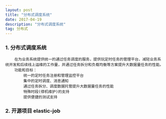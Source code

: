 ```yaml
---
layout: post
title: "分布式调度系统"
date: 2017-04-19
description: "分布式调度系统"
tag: 分布式
---   
```



### 1. 分布式调度系统
        在为业务系统提供统一的通过任务调度的服务，提供玩定时任务的管理平台，减轻业务系统开发和后续线上运维的工作量，并通过任务拆分和负载均衡等方案提升大数据量任务的性能。
        功能和目标：
            统一的定时任务注册和管理监控平台
            集中的定时调度、消息通知     
            通过任务拆分、调度数据托管提升大数据量任务的性能
            特殊时段(停机维护)的支持
            提供便捷的测试支持
            
### 2. 开源项目 elastic-job